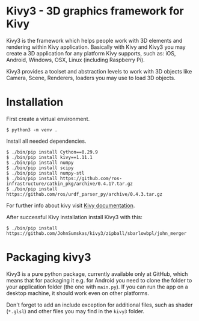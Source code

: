 # Kivy3 - 3D graphics framework for Kivy

Kivy3 is the framework which helps people work with 3D elements and rendering
within Kivy application. Basically with Kivy and Kivy3 you may create a 3D
application for any platform Kivy supports, such as: iOS, Android, Windows,
OSX, Linux (including Raspberry Pi).

Kivy3 provides a toolset and abstraction levels to work with 3D objects like
Camera, Scene, Renderers, loaders you may use to load 3D objects.

# Installation

First create a virtual environment.

    $ python3 -m venv .

Install all needed dependencies.

    $ ./bin/pip install Cython==0.29.9
    $ ./bin/pip install kivy==1.11.1
    $ ./bin/pip install numpy
    $ ./bin/pip install scipy
    $ ./bin/pip install numpy-stl
    $ ./bin/pip install https://github.com/ros-infrastructure/catkin_pkg/archive/0.4.17.tar.gz
    $ ./bin/pip install https://github.com/ros/urdf_parser_py/archive/0.4.3.tar.gz

For further info about kivy visit
[Kivy documentation](https://kivy.org/docs/installation/installation.html).

After successful Kivy installation install Kivy3 with this:

    $ ./bin/pip install https://github.com/JohnSumskas/kivy3/zipball/sbarlowbpl/john_merger

# Packaging kivy3

Kivy3 is a pure python package, currently available only at GitHub, which
means that for packaging it e.g. for Android you need to clone the folder
to your application folder (the one with `main.py`). If you can run the app
on a desktop machine, it should work even on other platforms.

Don't forget to add an include exception for additional files, such as shader
(`*.glsl`) and other files you may find in the `kivy3` folder.
